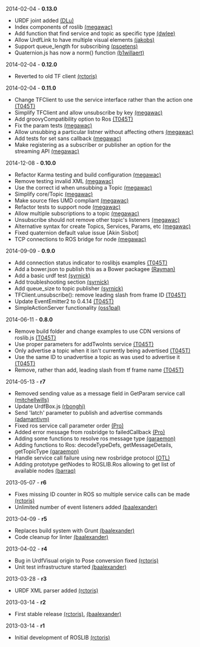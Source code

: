 2014-02-04 - **0.13.0**
 * URDF joint added [(DLu)](https://github.com/DLu/)
 * Index components of roslib [(megawac)](https://github.com/megawac/)
 * Add function that find service and topic as specific type [(dwlee)](https://github.com/dwlee/)
 * Allow UrdfLink to have multiple visual elements [(jakobs)](https://github.com/jakobs/)
 * Support queue_length for subscribing [(psoetens)](https://github.com/psoetens/)
 * Quaternion.js has now a norm() function [(b1willaert)](https://github.com/b1willaert/)

2014-02-04 - **0.12.0**
 * Reverted to old TF client [(rctoris)](https://github.com/rctoris/)

2014-02-04 - **0.11.0**
 * Change TFClient to use the service interface rather than the action one [(T045T)](https://github.com/T045T/)
 * Simplify TFClient and allow unsubscribe by key [(megawac)](https://github.com/megawac/)
 * Add groovyCompatibility option to Ros [(T045T)](https://github.com/T045T/)
 * Fix the param tests [(megawac)](https://github.com/megawac/)
 * Allow unsubbing a particular listner without affecting others [(megawac)](https://github.com/megawac/)
 * Add tests for set sans callback [(megawac)](https://github.com/megawac/)
 * Make registering as a subscriber or publisher an option for the streaming API [(megawac)](https://github.com/megawac/)

2014-12-08 - **0.10.0**
 * Refactor Karma testing and build configuration [(megawac)](https://github.com/megawac/)
 * Remove testing invalid XML [(megawac)](https://github.com/megawac/)
 * Use the correct id when unsubbing a Topic [(megawac)](https://github.com/megawac/)
 * Simplify core/Topic [(megawac)](https://github.com/megawac/)
 * Make source files UMD compliant [(megawac)](https://github.com/megawac/)
 * Refactor tests to support node [(megawac)](https://github.com/megawac/)
 * Allow multiple subscriptions to a topic [(megawac)](https://github.com/megawac/)
 * Unsubscribe should not remove other topic's listeners [(megawac)](https://github.com/megawac/)
 * Alternative syntax for create Topics, Services, Params, etc [(megawac)](https://github.com/megawac/)
 * Fixed quaternion default value issue [Akin Sisbot]
 * TCP connections to ROS bridge for node [(megawac)](https://github.com/megawac/)

2014-09-09 - **0.9.0**
 * Add connection status indicator to roslibjs examples [(T045T)](https://github.com/T045T/)
 * Add a bower.json to publish this as a Bower packagee [(Rayman)](https://github.com/Rayman/)
 * Add a basic urdf test [(syrnick)](https://github.com/syrnick/)
 * Add troubleshooting section [(syrnick)](https://github.com/syrnick/)
 * Add queue_size to topic publisher [(syrnick)](https://github.com/syrnick/)
 * TFClient.unsubscribe(): remove leading slash from frame ID [(T045T)](https://github.com/T045T/)
 * Update EventEmitter2 to 0.4.14 [(T045T)](https://github.com/T045T/)
 * SimpleActionServer functionality [(oss1pal)](https://github.com/oss1pal/)

2014-06-11 - **0.8.0**
 * Remove build folder and change examples to use CDN versions of roslib.js [(T045T)](https://github.com/T045T/)
 * Use proper parameters for addTwoInts service [(T045T)](https://github.com/T045T/)
 * Only advertise a topic when it isn't currently being advertised [(T045T)](https://github.com/T045T/)
 * Use the same ID to unadvertise a topic as was used to advertise it [(T045T)](https://github.com/T045T/)
 * Remove, rather than add, leading slash from tf frame name [(T045T)](https://github.com/T045T/)

2014-05-13 - **r7**
 * Removed sending value as a message field in GetParam service call [(mitchellwills)](https://github.com/mitchellwills/)
 * Update UrdfBox.js [(rbonghi)](https://github.com/rbonghi/)
 * Send 'latch' parameter to publish and advertise commands [(adamantivm)](https://github.com/adamantivm/)
 * Fixed ros service call parameter order [(Pro)](https://github.com/Pro/)
 * Added error message from rosbridge to failedCallback [(Pro)](https://github.com/Pro/)
 * Adding some functions to resolve ros message type [(garaemon)](https://github.com/garaemon/)
 * Adding functions to Ros: decodeTypeDefs, getMessageDetails, getTopicType [(garaemon)](https://github.com/garaemon/)
 * Handle service call failure using new rosbridge protocol [(OTL)](https://github.com/OTL/)
 * Adding prototype getNodes to ROSLIB.Ros allowing to get list of available nodes [(barraq)](https://github.com/barraq/)

2013-05-07 - **r6**
 * Fixes missing ID counter in ROS so multiple service calls can be made [(rctoris)](https://github.com/rctoris/)
 * Unlimited number of event listeners added [(baalexander)](https://github.com/baalexander/)

2013-04-09 - **r5**
 * Replaces build system with Grunt [(baalexander)](https://github.com/baalexander/)
 * Code cleanup for linter [(baalexander)](https://github.com/baalexander/)

2013-04-02 - **r4**
 * Bug in UrdfVisual origin to Pose conversion fixed [(rctoris)](https://github.com/rctoris/)
 * Unit test infrastructure started [(baalexander)](https://github.com/baalexander/)

2013-03-28 - **r3**
 * URDF XML parser added [(rctoris)](https://github.com/rctoris/)

2013-03-14 - **r2**
 * First stable release [(rctoris)](https://github.com/rctoris/), [(baalexander)](https://github.com/baalexander/)

2013-03-14 - **r1**
 * Initial development of ROSLIB [(rctoris)](https://github.com/rctoris/)
